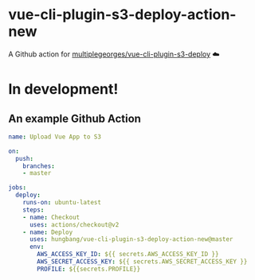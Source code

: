 # vue-cli-plugin-s3-deploy-action-new
A Github action for [multiplegeorges/vue-cli-plugin-s3-deploy](https://github.com/multiplegeorges/vue-cli-plugin-s3-deploy) ☁️

# In development!

## An example Github Action
```yaml
name: Upload Vue App to S3

on:
  push:
    branches:
    - master

jobs:
  deploy:
    runs-on: ubuntu-latest
    steps:
    - name: Checkout
      uses: actions/checkout@v2
    - name: Deploy
      uses: hungbang/vue-cli-plugin-s3-deploy-action-new@master
      env:
        AWS_ACCESS_KEY_ID: ${{ secrets.AWS_ACCESS_KEY_ID }}
        AWS_SECRET_ACCESS_KEY: ${{ secrets.AWS_SECRET_ACCESS_KEY }}
        PROFILE: ${{secrets.PROFILE}}
```
